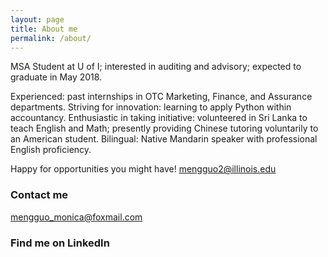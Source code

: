 ```yaml
---
layout: page
title: About me
permalink: /about/
---
```


MSA Student at U of I; interested in auditing and advisory; expected to graduate in May 2018.

Experienced: past internships in OTC Marketing, Finance, and Assurance departments.
Striving for innovation: learning to apply Python within accountancy.
Enthusiastic in taking initiative: volunteered in Sri Lanka to teach English and Math; presently providing Chinese tutoring voluntarily to an American student.
Bilingual: Native Mandarin speaker with professional English proficiency.

Happy for opportunities you might have! mengguo2@illinois.edu

### Contact me

[mengguo_monica@foxmail.com](mailto:mengguo_monica@foxmail.com)

### Find me on LinkedIn

[link]: www.linkedin.com/in/meng-monica-guo
